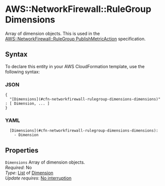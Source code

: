# AWS::NetworkFirewall::RuleGroup Dimensions<a name="aws-properties-networkfirewall-rulegroup-dimensions"></a>

Array of dimension objects\. This is used in the [AWS::NetworkFirewall::RuleGroup PublishMetricAction](aws-properties-networkfirewall-rulegroup-publishmetricaction.md) specification\.

## Syntax<a name="aws-properties-networkfirewall-rulegroup-dimensions-syntax"></a>

To declare this entity in your AWS CloudFormation template, use the following syntax:

### JSON<a name="aws-properties-networkfirewall-rulegroup-dimensions-syntax.json"></a>

```
{
  "[Dimensions](#cfn-networkfirewall-rulegroup-dimensions-dimensions)" : [ Dimension, ... ]
}
```

### YAML<a name="aws-properties-networkfirewall-rulegroup-dimensions-syntax.yaml"></a>

```
  [Dimensions](#cfn-networkfirewall-rulegroup-dimensions-dimensions): 
    - Dimension
```

## Properties<a name="aws-properties-networkfirewall-rulegroup-dimensions-properties"></a>

`Dimensions`  <a name="cfn-networkfirewall-rulegroup-dimensions-dimensions"></a>
Array of dimension objects\.  
*Required*: No  
*Type*: [List](#aws-properties-networkfirewall-rulegroup-dimensions) of [Dimension](aws-properties-networkfirewall-rulegroup-dimension.md)  
*Update requires*: [No interruption](https://docs.aws.amazon.com/AWSCloudFormation/latest/UserGuide/using-cfn-updating-stacks-update-behaviors.html#update-no-interrupt)